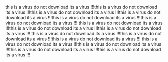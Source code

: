 this is a virus do not download its a virus !!!this is a virus do not download its a virus !!!this is a virus do not download its a virus !!!this is a virus do not download its a virus !!!this is a virus do not download its a virus !!!this is a virus do not download its a virus !!!
this is a virus do not download its a virus !!!this is a virus do not download its a virus !!!this is a virus do not download its a virus !!!
this is a virus do not download its a virus !!!this is a virus do not download its a virus !!!this is a virus do not download its a virus !!!
this is a virus do not download its a virus !!!this is a virus do not download its a virus !!!this is a virus do not download its a virus !!!this is a virus do not download its a virus !!!
